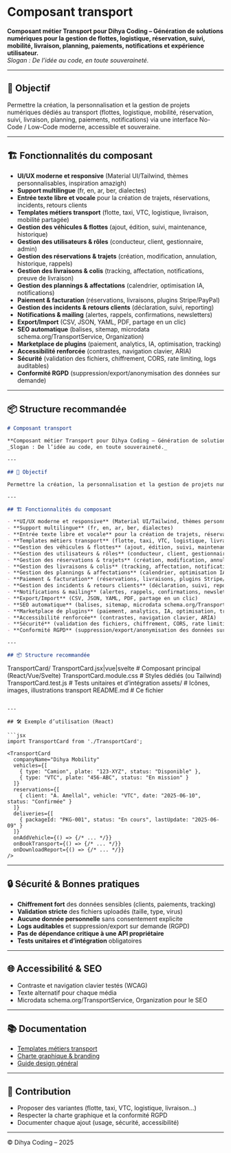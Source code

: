 # Composant transport

**Composant métier Transport pour Dihya Coding – Génération de solutions numériques pour la gestion de flottes, logistique, réservation, suivi, mobilité, livraison, planning, paiements, notifications et expérience utilisateur.**  
_Slogan : De l’idée au code, en toute souveraineté._

---

## 🎯 Objectif

Permettre la création, la personnalisation et la gestion de projets numériques dédiés au transport (flottes, logistique, mobilité, réservation, suivi, livraison, planning, paiements, notifications) via une interface No-Code / Low-Code moderne, accessible et souveraine.

---

## 🏗️ Fonctionnalités du composant

- **UI/UX moderne et responsive** (Material UI/Tailwind, thèmes personnalisables, inspiration amazigh)
- **Support multilingue** (fr, en, ar, ber, dialectes)
- **Entrée texte libre et vocale** pour la création de trajets, réservations, incidents, retours clients
- **Templates métiers transport** (flotte, taxi, VTC, logistique, livraison, mobilité partagée)
- **Gestion des véhicules & flottes** (ajout, édition, suivi, maintenance, historique)
- **Gestion des utilisateurs & rôles** (conducteur, client, gestionnaire, admin)
- **Gestion des réservations & trajets** (création, modification, annulation, historique, rappels)
- **Gestion des livraisons & colis** (tracking, affectation, notifications, preuve de livraison)
- **Gestion des plannings & affectations** (calendrier, optimisation IA, notifications)
- **Paiement & facturation** (réservations, livraisons, plugins Stripe/PayPal)
- **Gestion des incidents & retours clients** (déclaration, suivi, reporting)
- **Notifications & mailing** (alertes, rappels, confirmations, newsletters)
- **Export/Import** (CSV, JSON, YAML, PDF, partage en un clic)
- **SEO automatique** (balises, sitemap, microdata schema.org/TransportService, Organization)
- **Marketplace de plugins** (paiement, analytics, IA, optimisation, tracking)
- **Accessibilité renforcée** (contrastes, navigation clavier, ARIA)
- **Sécurité** (validation des fichiers, chiffrement, CORS, rate limiting, logs auditables)
- **Conformité RGPD** (suppression/export/anonymisation des données sur demande)

---

## 📦 Structure recommandée
```markdown
# Composant transport

**Composant métier Transport pour Dihya Coding – Génération de solutions numériques pour la gestion de flottes, logistique, réservation, suivi, mobilité, livraison, planning, paiements, notifications et expérience utilisateur.**  
_Slogan : De l’idée au code, en toute souveraineté._

---

## 🎯 Objectif

Permettre la création, la personnalisation et la gestion de projets numériques dédiés au transport (flottes, logistique, mobilité, réservation, suivi, livraison, planning, paiements, notifications) via une interface No-Code / Low-Code moderne, accessible et souveraine.

---

## 🏗️ Fonctionnalités du composant

- **UI/UX moderne et responsive** (Material UI/Tailwind, thèmes personnalisables, inspiration amazigh)
- **Support multilingue** (fr, en, ar, ber, dialectes)
- **Entrée texte libre et vocale** pour la création de trajets, réservations, incidents, retours clients
- **Templates métiers transport** (flotte, taxi, VTC, logistique, livraison, mobilité partagée)
- **Gestion des véhicules & flottes** (ajout, édition, suivi, maintenance, historique)
- **Gestion des utilisateurs & rôles** (conducteur, client, gestionnaire, admin)
- **Gestion des réservations & trajets** (création, modification, annulation, historique, rappels)
- **Gestion des livraisons & colis** (tracking, affectation, notifications, preuve de livraison)
- **Gestion des plannings & affectations** (calendrier, optimisation IA, notifications)
- **Paiement & facturation** (réservations, livraisons, plugins Stripe/PayPal)
- **Gestion des incidents & retours clients** (déclaration, suivi, reporting)
- **Notifications & mailing** (alertes, rappels, confirmations, newsletters)
- **Export/Import** (CSV, JSON, YAML, PDF, partage en un clic)
- **SEO automatique** (balises, sitemap, microdata schema.org/TransportService, Organization)
- **Marketplace de plugins** (paiement, analytics, IA, optimisation, tracking)
- **Accessibilité renforcée** (contrastes, navigation clavier, ARIA)
- **Sécurité** (validation des fichiers, chiffrement, CORS, rate limiting, logs auditables)
- **Conformité RGPD** (suppression/export/anonymisation des données sur demande)

---

## 📦 Structure recommandée

```
TransportCard/
  TransportCard.jsx|vue|svelte   # Composant principal (React/Vue/Svelte)
  TransportCard.module.css       # Styles dédiés (ou Tailwind)
  TransportCard.test.js          # Tests unitaires et d’intégration
  assets/                        # Icônes, images, illustrations transport
  README.md                      # Ce fichier
```

---

## 🛠️ Exemple d’utilisation (React)

```jsx
import TransportCard from './TransportCard';

<TransportCard
  companyName="Dihya Mobility"
  vehicles={[
    { type: "Camion", plate: "123-XYZ", status: "Disponible" },
    { type: "VTC", plate: "456-ABC", status: "En mission" }
  ]}
  reservations={[
    { client: "A. Amellal", vehicle: "VTC", date: "2025-06-10", status: "Confirmée" }
  ]}
  deliveries={[
    { packageId: "PKG-001", status: "En cours", lastUpdate: "2025-06-09" }
  ]}
  onAddVehicle={() => {/* ... */}}
  onBookTransport={() => {/* ... */}}
  onDownloadReport={() => {/* ... */}}
/>
```

---

## 🔒 Sécurité & Bonnes pratiques

- **Chiffrement fort** des données sensibles (clients, paiements, tracking)
- **Validation stricte** des fichiers uploadés (taille, type, virus)
- **Aucune donnée personnelle** sans consentement explicite
- **Logs auditables** et suppression/export sur demande (RGPD)
- **Pas de dépendance critique à une API propriétaire**
- **Tests unitaires et d’intégration** obligatoires

---

## 🌐 Accessibilité & SEO

- Contraste et navigation clavier testés (WCAG)
- Texte alternatif pour chaque média
- Microdata schema.org/TransportService, Organization pour le SEO

---

## 📚 Documentation

- [Templates métiers transport](../../../docs/contribution/templates/README.md)
- [Charte graphique & branding](../../../branding/README.md)
- [Guide design général](../../../design/README.md)

---

## 🤝 Contribution

- Proposer des variantes (flotte, taxi, VTC, logistique, livraison…)
- Respecter la charte graphique et la conformité RGPD
- Documenter chaque ajout (usage, sécurité, accessibilité)

---

© Dihya Coding – 2025
```